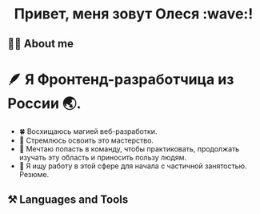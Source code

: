 <h1 align="center">Привет, меня зовут Олеся :wave:!</h1>

## :woman_technologist: About me
# :feather: Я Фронтенд-разработчица из России :earth_asia:.

 * :four_leaf_clover: Восхищаюсь магией веб-разработки.
 * :compass: Стремлюсь освоить это мастерство.
 * :butterfly: Мечтаю попасть в команду, чтобы практиковать, продолжать изучать эту область и приносить пользу людям.
 * :mag_right: Я ищу работу в этой сфере для начала с частичной занятостью. <a href="https://hh.ru/resume/4a98014fff0cde01000039ed1f414136306f4d" style="text-decoration: none;" target="_blank">Резюме.</a>


## :hammer_and_pick: Languages and Tools
<span style="background-color: #E34F26; width: 40 px; height: 40 px"></span>




